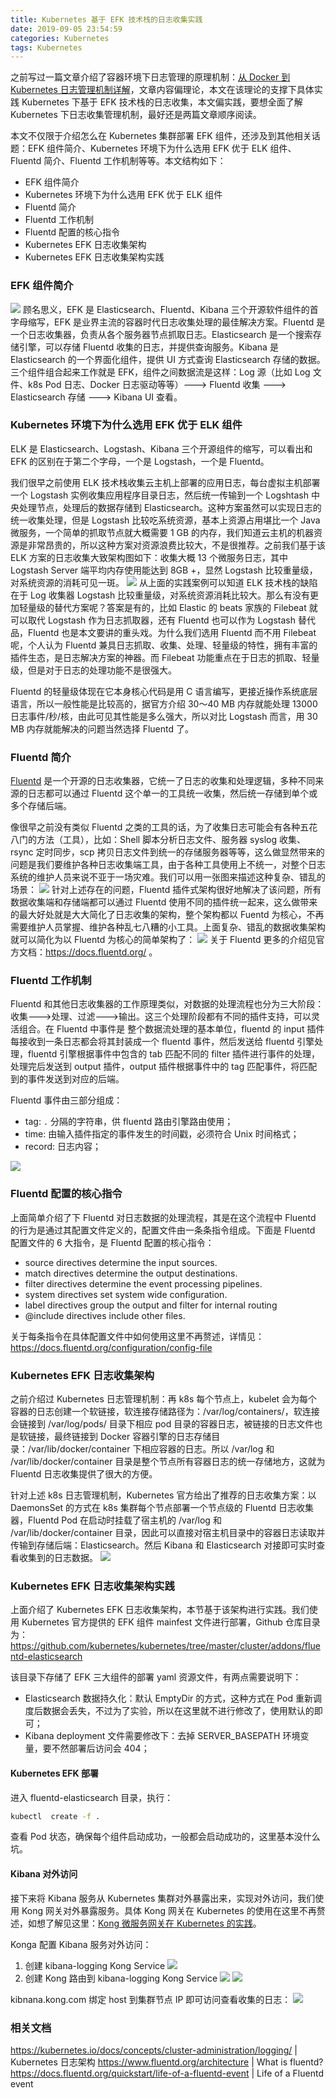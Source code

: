 ```yaml
---
title: Kubernetes 基于 EFK 技术栈的日志收集实践
date: 2019-09-05 23:54:59
categories: Kubernetes
tags: Kubernetes
---
```


之前写过一篇文章介绍了容器环境下日志管理的原理机制：[从 Docker 到 Kubernetes 日志管理机制详解](https://blog.csdn.net/qianghaohao/article/details/100072538)，文章内容偏理论，本文在该理论的支撑下具体实践 Kubernetes 下基于 EFK 技术栈的日志收集，本文偏实践，要想全面了解 Kubernetes 下日志收集管理机制，最好还是两篇文章顺序阅读。

本文不仅限于介绍怎么在 Kubernetes 集群部署 EFK 组件，还涉及到其他相关话题：EFK 组件简介、Kubernetes 环境下为什么选用 EFK 优于 ELK 组件、Fluentd 简介、Fluentd 工作机制等等。本文结构如下：
- EFK 组件简介
- Kubernetes 环境下为什么选用 EFK 优于 ELK 组件
- Fluentd 简介
- Fluentd 工作机制
- Fluentd 配置的核心指令
-  Kubernetes EFK 日志收集架构
- Kubernetes EFK 日志收集架构实践

### EFK 组件简介
![](/images/EFK.png)
顾名思义，EFK 是 Elasticsearch、Fluentd、Kibana 三个开源软件组件的首字母缩写，EFK 是业界主流的容器时代日志收集处理的最佳解决方案。Fluentd 是一个日志收集器，负责从各个服务器节点抓取日志。Elasticsearch 是一个搜索存储引擎，可以存储 Fluentd 收集的日志，并提供查询服务。Kibana 是 Elasticsearch 的一个界面化组件，提供 UI 方式查询 Elasticsearch 存储的数据。三个组件组合起来工作就是 EFK，组件之间数据流是这样：Log 源（比如 Log 文件、k8s Pod 日志、Docker 日志驱动等等）---> Fluentd 收集 ---> Elasticsearch 存储 ---> Kibana UI 查看。

### Kubernetes 环境下为什么选用 EFK 优于 ELK 组件
ELK 是 Elasticsearch、Logstash、Kibana 三个开源组件的缩写，可以看出和 EFK 的区别在于第二个字母，一个是 Logstash，一个是 Fluentd。

我们很早之前使用 ELK 技术栈收集云主机上部署的应用日志，每台虚拟主机部署一个 Logstash 实例收集应用程序目录日志，然后统一传输到一个 Logshtash 中央处理节点，处理后的数据存储到 Elasticsearch。这种方案虽然可以实现日志的统一收集处理，但是 Logstash 比较吃系统资源，基本上资源占用堪比一个 Java 微服务，一个简单的抓取节点就大概需要 1 GB 的内存，我们知道云主机的机器资源是非常昂贵的，所以这种方案对资源浪费比较大，不是很推荐。之前我们基于该 ELK 方案的日志收集大致架构图如下：收集大概 13 个微服务日志，其中 Logstash Server 端平均内存使用能达到 8GB +，显然 Logstash 比较重量级，对系统资源的消耗可见一斑。
![](/images/ELK.png)
从上面的实践案例可以知道 ELK 技术栈的缺陷在于 Log 收集器 Logstash 比较重量级，对系统资源消耗比较大。那么有没有更加轻量级的替代方案呢？答案是有的，比如 Elastic 的 beats 家族的 Filebeat 就可以取代 Logstash 作为日志抓取器，还有 Fluentd 也可以作为 Logstash 替代品，Fluentd 也是本文要讲的重头戏。为什么我们选用 Fluentd 而不用 Filebeat 呢，个人认为 Fluentd 兼具日志抓取、收集、处理、轻量级的特性，拥有丰富的插件生态，是日志解决方案的神器。而 Filebeat 功能重点在于日志的抓取、轻量级，但是对于日志的处理功能不是很强大。

Fluentd 的轻量级体现在它本身核心代码是用 C 语言编写，更接近操作系统底层语言，所以一般性能是比较高的，据官方介绍 30～40 MB 内存就能处理 13000 日志事件/秒/核，由此可见其性能是多么强大，所以对比 Logstash 而言，用 30 MB 内存就能解决的问题当然选择 Fluentd 了。

### Fluentd 简介
[Fluentd](https://www.fluentd.org/) 是一个开源的日志收集器，它统一了日志的收集和处理逻辑，多种不同来源的日志都可以通过 Fluentd 这个单一的工具统一收集，然后统一存储到单个或多个存储后端。

像很早之前没有类似 Fluentd 之类的工具的话，为了收集日志可能会有各种五花八门的方法（工具），比如：Shell 脚本分析日志文件、服务器 syslog 收集、rsync 定时同步，scp 拷贝日志文件到统一的存储服务器等等，这么做显然带来的问题是我们要维护各种日志收集端工具，由于各种工具使用上不统一，对整个日志系统的维护人员来说不亚于一场灾难。我们可以用一张图来描述这种复杂、错乱的场景：
![](/images/before-fluentd.png)
针对上述存在的问题，Fluentd 插件式架构很好地解决了该问题，所有数据收集端和存储端都可以通过 Fluentd 使用不同的插件统一起来，这么做带来的最大好处就是大大简化了日志收集的架构，整个架构都以 Fuentd 为核心，不再需要维护人员掌握、维护各种乱七八糟的小工具。上面复杂、错乱的数据收集架构就可以简化为以 Fluentd 为核心的简单架构了：
![](/images/after-fluentd.png)
关于 Fluentd 更多的介绍见官方文档：https://docs.fluentd.org/ 。

### Fluentd 工作机制
Fluentd 和其他日志收集器的工作原理类似，对数据的处理流程也分为三大阶段：收集--->处理、过滤--->输出。这三个处理阶段都有不同的插件支持，可以灵活组合。在 Fluentd 中事件是 整个数据流处理的基本单位，fluentd 的 input 插件每接收到一条日志都会将其封装成一个 fluentd 事件，然后发送给 fluentd 引擎处理，fluentd 引擎根据事件中包含的 tab 匹配不同的 filter 插件进行事件的处理，处理完后发送到 output 插件，output 插件根据事件中的 tag 匹配事件，将匹配到的事件发送到对应的后端。

Fluentd 事件由三部分组成：
- tag: `.` 分隔的字符串，供 fluentd 路由引擎路由使用；
- time: 由输入插件指定的事件发生的时间戳，必须符合 Unix 时间格式；
- record: 日志内容；


![](/images/fluentd-workflow.png)

### Fluentd 配置的核心指令
上面简单介绍了下 Fluentd 对日志数据的处理流程，其是在这个流程中 Fluentd 的行为是通过其配置文件定义的，配置文件由一条条指令组成。下面是 Fluentd 配置文件的 6 大指令，是 Fluentd 配置的核心指令：
- source directives determine the input sources.
- match directives determine the output destinations.
- filter directives determine the event processing pipelines.
- system directives set system wide configuration.
- label directives group the output and filter for internal
routing
- @include directives include other files.

关于每条指令在具体配置文件中如何使用这里不再赘述，详情见：https://docs.fluentd.org/configuration/config-file


### Kubernetes EFK 日志收集架构
之前介绍过 Kubernetes 日志管理机制：再 k8s 每个节点上，kubelet 会为每个容器的日志创建一个软链接，软连接存储路径为：/var/log/containers/，软连接会链接到 /var/log/pods/ 目录下相应 pod 目录的容器日志，被链接的日志文件也是软链接，最终链接到 Docker 容器引擎的日志存储目录：/var/lib/docker/container 下相应容器的日志。所以 /var/log 和 /var/lib/docker/container 目录是整个节点所有容器日志的统一存储地方，这就为 Fluentd 日志收集提供了很大的方便。

针对上述 k8s 日志管理机制，Kubernetes 官方给出了推荐的日志收集方案：以 DaemonsSet 的方式在 k8s 集群每个节点部署一个节点级的 Fluentd 日志收集器，Fluentd Pod  在启动时挂载了宿主机的 /var/log 和 /var/lib/docker/container 目录，因此可以直接对宿主机目录中的容器日志读取并传输到存储后端：Elasticsearch。然后 Kibana 和 Elasticsearch 对接即可实时查看收集到的日志数据。
![](/images/k8s-efk-arch.png)

### Kubernetes EFK 日志收集架构实践
上面介绍了 Kubernetes EFK 日志收集架构，本节基于该架构进行实践。我们使用 Kubernetes 官方提供的 EFK 组件 mainfest 文件进行部署，Github 仓库目录为：
https://github.com/kubernetes/kubernetes/tree/master/cluster/addons/fluentd-elasticsearch

该目录下存储了 EFK 三大组件的部署 yaml 资源文件，有两点需要说明下：
- Elasticsearch 数据持久化：默认 EmptyDir 的方式，这种方式在 Pod 重新调度后数据会丢失，不过为了实验，所以在这里就不进行修改了，使用默认的即可；
- Kibana deployment 文件需要修改下：去掉 SERVER_BASEPATH 环境变量，要不然部署后访问会 404；

#### Kubernetes EFK 部署
进入 fluentd-elasticsearch 目录，执行：
```bash
kubectl  create -f .
```
查看 Pod 状态，确保每个组件启动成功，一般都会启动成功的，这里基本没什么坑。

#### Kibana 对外访问
接下来将 Kibana 服务从 Kubernetes 集群对外暴露出来，实现对外访问，我们使用 Kong 网关对外暴露服务。具体 Kong 网关在 Kubernetes 的使用在这里不再赘述，如想了解见这里：[Kong 微服务网关在 Kubernetes 的实践](https://blog.csdn.net/qianghaohao/article/category/9228448)。

Konga 配置 Kibana 服务对外访问：
1. 创建 kibana-logging Kong Service 
![](/images/kibana-konga1.png)
2. 创建 Kong 路由到 kibana-logging Kong Service
![](/images/kibana-konga2.png)
![](/images/kibana-konga3.png)

kibnana.kong.com 绑定 host 到集群节点 IP 即可访问查看收集的日志：
![](/images/efk-kibana.png)

### 相关文档
https://kubernetes.io/docs/concepts/cluster-administration/logging/ | Kubernetes 日志架构
https://www.fluentd.org/architecture | What is fluentd?
https://docs.fluentd.org/quickstart/life-of-a-fluentd-event | Life of a Fluentd event

